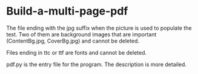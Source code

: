 # Build-a-multi-page-pdf

The file ending with the jpg suffix when the picture is used to populate the test. Two of them are background images that are important (ContentBg.jpg, CoverBg.jpg) and cannot be deleted.


Files ending in ttc or ttf are fonts and cannot be deleted.


pdf.py is the entry file for the program. The description is more detailed.
